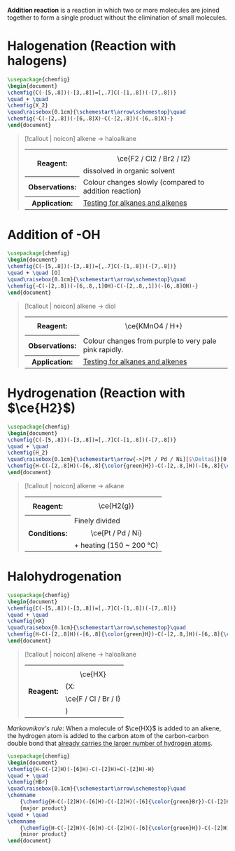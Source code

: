 **Addition reaction** is a reaction in which two or more molecules are <span class="hi-green">joined together</span> to form a single product <span class="hi-green">without the elimination of small molecules</span>.

# Halogenation (Reaction with halogens)
```tikz
\usepackage{chemfig}
\begin{document}
\chemfig{C(-[5,.8])(-[3,.8])=[,.7]C(-[1,.8])(-[7,.8])}
\quad + \quad
\chemfig{X_2}
\quad\raisebox{0.1cm}{\schemestart\arrow\schemestop}\quad
\chemfig{-C(-[2,.8])(-[6,.8]X)-C(-[2,.8])(-[6,.8]X)-}
\end{document}
```

> [!callout | noicon] alkene → haloalkane
> <table class="infobox-tables"><tr><th>Reagent:</th><td><span class="math display">\ce{F2 / Cl2 / Br2 / I2}</span> dissolved in organic solvent</td></tr><tr><th>Observations:</th><td>Colour changes <span class="hi-green">slowly</span> (compared to addition reaction)</td></tr><tr><th>Application:</th><td><a href="Testing for alkanes and alkenes" class="internal-link">Testing for alkanes and alkenes</a></td></tr></table>

# Addition of -OH
```tikz
\usepackage{chemfig}
\begin{document}
\chemfig{C(-[5,.8])(-[3,.8])=[,.7]C(-[1,.8])(-[7,.8])}
\quad + \quad [O]
\quad\raisebox{0.1cm}{\schemestart\arrow\schemestop}\quad
\chemfig{-C(-[2,.8])(-[6,.8,,1]OH)-C(-[2,.8,,1])(-[6,.8]OH)-}
\end{document}
```

> [!callout | noicon] alkene → diol
> <table class="infobox-tables"><tr><th>Reagent:</th><td><span class="math display">\ce{KMnO4 / H+}</span></td></tr><tr><th>Observations:</th><td>Colour changes from purple to very pale pink <span class="hi-green">rapidly</span>.</td></tr><tr><th>Application:</th><td><a href="Testing for alkanes and alkenes" class="internal-link">Testing for alkanes and alkenes</a></td></tr></table>

# Hydrogenation (Reaction with $\ce{H2}$)
```tikz
\usepackage{chemfig}
\begin{document}
\chemfig{C(-[5,.8])(-[3,.8])=[,.7]C(-[1,.8])(-[7,.8])}
\quad + \quad
\chemfig{H_2}
\quad\raisebox{0.1cm}{\schemestart\arrow{->[Pt / Pd / Ni][$\Delta$]}[0,2]\schemestop}\quad
\chemfig{H-C(-[2,.8]H)(-[6,.8]{\color{green}H})-C(-[2,.8,]H)(-[6,.8]{\color{green}H})-H}
\end{document}
```

> [!callout | noicon] alkene → alkane
> <table class="infobox-tables"><tr><th>Reagent:</th><td><span class="math display">\ce{H2(g)}</span></td></tr><tr><th>Conditions:</th><td>Finely divided <span class="math display">\ce{Pt / Pd / Ni}</span> + heating (150 ~ 200 °C)</td></tr></table>

# Halohydrogenation
```tikz
\usepackage{chemfig}
\begin{document}
\chemfig{C(-[5,.8])(-[3,.8])=[,.7]C(-[1,.8])(-[7,.8])}
\quad + \quad
\chemfig{HX}
\quad\raisebox{0.1cm}{\schemestart\arrow\schemestop}\quad
\chemfig{H-C(-[2,.8]H)(-[6,.8]{\color{green}H})-C(-[2,.8,]H)(-[6,.8]{\color{green}X})-H}
\end{document}
```

> [!callout | noicon] alkene → haloalkane
> <table class="infobox-tables"><tr><th>Reagent:</th><td><span class="math display">\ce{HX}</span> (X: <span class="math display">\ce{F / Cl / Br / I}</span>)</td></tr></table>

*Markovnikov's rule*:
When a molecule of $\ce{HX}$ is added to an alkene, the hydrogen atom is added to the carbon atom of the carbon-carbon double bond that <u>already carries the larger number of hydrogen atoms</u>.

```tikz
\usepackage{chemfig}
\begin{document}
\chemfig{H-C(-[2]H)(-[6]H)-C(-[2]H)=C(-[2]H)-H}
\quad + \quad
\chemfig{HBr}
\quad\raisebox{0.1cm}{\schemestart\arrow\schemestop}\quad
\chemname
	{\chemfig{H-C(-[2]H)(-[6]H)-C(-[2]H)(-[6]{\color{green}Br})-C(-[2]H)(-[6]{\color{green}H})-H}}
	{major product}
\quad + \quad
\chemname
	{\chemfig{H-C(-[2]H)(-[6]H)-C(-[2]H)(-[6]{\color{green}H})-C(-[2]H)(-[6]{\color{green}Br})-H}}
	{minor product}
\end{document}
```
